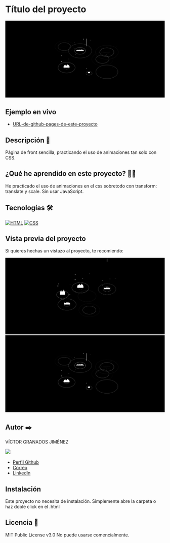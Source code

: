 # Título del proyecto
![Imagen del proyecto](https://raw.githubusercontent.com/victorgranadosjimenez/lluvia/refs/heads/master/Captura2.JPG?raw=true)

## Ejemplo en vivo
- [URL-de-github-pages-de-este-proyecto](https://victorgranadosjimenez.github.io/lluvia/)

## Descripción 📑

Página de front sencilla, practicando el uso de animaciones tan solo con CSS.

## ¿Qué he aprendido en este proyecto? 🙇🏻 

He practicado el uso de animaciones en el css sobretodo con transform: translate y scale. Sin usar JavaScript.

## Tecnologías 🛠
<!-- Iconos sacados de: https://github.com/hendrasob/badges/blob/master/README.md y https://github.com/alexandresanlim/Badges4-README.md-Profile -->
[![HTML](https://img.shields.io/badge/HTML5-E34F26?style=for-the-badge&logo=html5&logoColor=white)](https://es.wikipedia.org/wiki/HTML5)
[![CSS](https://img.shields.io/badge/CSS3-1572B6?style=for-the-badge&logo=css3&logoColor=white)](https://es.wikipedia.org/wiki/CSS)

## Vista previa del proyecto
Si quieres hechas un vistazo al proyecto, te recomiendo:

![Captura del proyecto](https://raw.githubusercontent.com/victorgranadosjimenez/lluvia/refs/heads/master/Captura1.JPG?raw=true)
![Captura del proyecto](https://raw.githubusercontent.com/victorgranadosjimenez/lluvia/refs/heads/master/Captura2.JPG?raw=true)

## Autor ✒️
VÍCTOR GRANADOS JIMÉNEZ

<img src="https://avatars.githubusercontent.com/u/57761479?v=4" width=115><br>

* [Perfil Github](https://github.com/victorgranadosjimenez)
* [Correo](granadosvictor01@gmail.com)
* [LinkedIn](www.linkedin.com/in/victorgranadosjimenez/)


## Instalación 
Este proyecto no necesita de instalación. Simplemente abre la carpeta o haz doble click en el .html
  
## Licencia 📄
MIT Public License v3.0
No puede usarse comencialmente.


